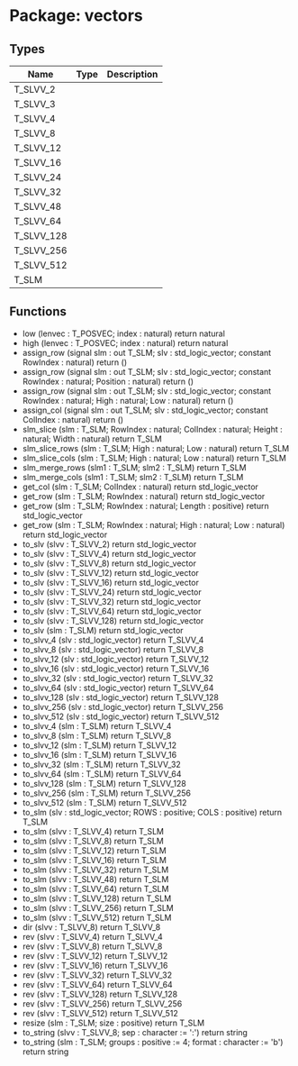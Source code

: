 # Package: vectors
## Types
| Name       | Type | Description |
| ---------- | ---- | ----------- |
| T_SLVV_2   |      |             |
| T_SLVV_3   |      |             |
| T_SLVV_4   |      |             |
| T_SLVV_8   |      |             |
| T_SLVV_12  |      |             |
| T_SLVV_16  |      |             |
| T_SLVV_24  |      |             |
| T_SLVV_32  |      |             |
| T_SLVV_48  |      |             |
| T_SLVV_64  |      |             |
| T_SLVV_128 |      |             |
| T_SLVV_256 |      |             |
| T_SLVV_512 |      |             |
| T_SLM      |      |             |
## Functions
- low <font id="function_arguments">(lenvec : T_POSVEC; index : natural)</font> <font id="function_return">return natural</font>
- high <font id="function_arguments">(lenvec : T_POSVEC; index : natural)</font> <font id="function_return">return natural</font>
- assign_row <font id="function_arguments">(signal slm : out T_SLM; slv : std_logic_vector; constant RowIndex : natural)</font> <font id="function_return">return ()</font>
- assign_row <font id="function_arguments">(signal slm : out T_SLM; slv : std_logic_vector; constant RowIndex : natural; Position : natural)</font> <font id="function_return">return ()</font>
- assign_row <font id="function_arguments">(signal slm : out T_SLM; slv : std_logic_vector; constant RowIndex : natural; High : natural; Low : natural)</font> <font id="function_return">return ()</font>
- assign_col <font id="function_arguments">(signal slm : out T_SLM; slv : std_logic_vector; constant ColIndex : natural)</font> <font id="function_return">return ()</font>
- slm_slice <font id="function_arguments">(slm : T_SLM; RowIndex : natural; ColIndex : natural; Height : natural; Width : natural)</font> <font id="function_return">return T_SLM</font>
- slm_slice_rows <font id="function_arguments">(slm : T_SLM; High : natural; Low : natural)</font> <font id="function_return">return T_SLM</font>
- slm_slice_cols <font id="function_arguments">(slm : T_SLM; High : natural; Low : natural)</font> <font id="function_return">return T_SLM</font>
- slm_merge_rows <font id="function_arguments">(slm1 : T_SLM; slm2 : T_SLM)</font> <font id="function_return">return T_SLM</font>
- slm_merge_cols <font id="function_arguments">(slm1 : T_SLM; slm2 : T_SLM)</font> <font id="function_return">return T_SLM</font>
- get_col <font id="function_arguments">(slm : T_SLM; ColIndex : natural)</font> <font id="function_return">return std_logic_vector</font>
- get_row <font id="function_arguments">(slm : T_SLM; RowIndex : natural)</font> <font id="function_return">return std_logic_vector</font>
- get_row <font id="function_arguments">(slm : T_SLM; RowIndex : natural; Length : positive)</font> <font id="function_return">return std_logic_vector</font>
- get_row <font id="function_arguments">(slm : T_SLM; RowIndex : natural; High : natural; Low : natural)</font> <font id="function_return">return std_logic_vector</font>
- to_slv <font id="function_arguments">(slvv : T_SLVV_2)</font> <font id="function_return">return std_logic_vector</font>
- to_slv <font id="function_arguments">(slvv : T_SLVV_4)</font> <font id="function_return">return std_logic_vector</font>
- to_slv <font id="function_arguments">(slvv : T_SLVV_8)</font> <font id="function_return">return std_logic_vector</font>
- to_slv <font id="function_arguments">(slvv : T_SLVV_12)</font> <font id="function_return">return std_logic_vector</font>
- to_slv <font id="function_arguments">(slvv : T_SLVV_16)</font> <font id="function_return">return std_logic_vector</font>
- to_slv <font id="function_arguments">(slvv : T_SLVV_24)</font> <font id="function_return">return std_logic_vector</font>
- to_slv <font id="function_arguments">(slvv : T_SLVV_32)</font> <font id="function_return">return std_logic_vector</font>
- to_slv <font id="function_arguments">(slvv : T_SLVV_64)</font> <font id="function_return">return std_logic_vector</font>
- to_slv <font id="function_arguments">(slvv : T_SLVV_128)</font> <font id="function_return">return std_logic_vector</font>
- to_slv <font id="function_arguments">(slm : T_SLM)</font> <font id="function_return">return std_logic_vector</font>
- to_slvv_4 <font id="function_arguments">(slv : std_logic_vector)</font> <font id="function_return">return T_SLVV_4</font>
- to_slvv_8 <font id="function_arguments">(slv : std_logic_vector)</font> <font id="function_return">return T_SLVV_8</font>
- to_slvv_12 <font id="function_arguments">(slv : std_logic_vector)</font> <font id="function_return">return T_SLVV_12</font>
- to_slvv_16 <font id="function_arguments">(slv : std_logic_vector)</font> <font id="function_return">return T_SLVV_16</font>
- to_slvv_32 <font id="function_arguments">(slv : std_logic_vector)</font> <font id="function_return">return T_SLVV_32</font>
- to_slvv_64 <font id="function_arguments">(slv : std_logic_vector)</font> <font id="function_return">return T_SLVV_64</font>
- to_slvv_128 <font id="function_arguments">(slv : std_logic_vector)</font> <font id="function_return">return T_SLVV_128</font>
- to_slvv_256 <font id="function_arguments">(slv : std_logic_vector)</font> <font id="function_return">return T_SLVV_256</font>
- to_slvv_512 <font id="function_arguments">(slv : std_logic_vector)</font> <font id="function_return">return T_SLVV_512</font>
- to_slvv_4 <font id="function_arguments">(slm : T_SLM)</font> <font id="function_return">return T_SLVV_4</font>
- to_slvv_8 <font id="function_arguments">(slm : T_SLM)</font> <font id="function_return">return T_SLVV_8</font>
- to_slvv_12 <font id="function_arguments">(slm : T_SLM)</font> <font id="function_return">return T_SLVV_12</font>
- to_slvv_16 <font id="function_arguments">(slm : T_SLM)</font> <font id="function_return">return T_SLVV_16</font>
- to_slvv_32 <font id="function_arguments">(slm : T_SLM)</font> <font id="function_return">return T_SLVV_32</font>
- to_slvv_64 <font id="function_arguments">(slm : T_SLM)</font> <font id="function_return">return T_SLVV_64</font>
- to_slvv_128 <font id="function_arguments">(slm : T_SLM)</font> <font id="function_return">return T_SLVV_128</font>
- to_slvv_256 <font id="function_arguments">(slm : T_SLM)</font> <font id="function_return">return T_SLVV_256</font>
- to_slvv_512 <font id="function_arguments">(slm : T_SLM)</font> <font id="function_return">return T_SLVV_512</font>
- to_slm <font id="function_arguments">(slv : std_logic_vector; ROWS : positive; COLS : positive)</font> <font id="function_return">return T_SLM</font>
- to_slm <font id="function_arguments">(slvv : T_SLVV_4)</font> <font id="function_return">return T_SLM</font>
- to_slm <font id="function_arguments">(slvv : T_SLVV_8)</font> <font id="function_return">return T_SLM</font>
- to_slm <font id="function_arguments">(slvv : T_SLVV_12)</font> <font id="function_return">return T_SLM</font>
- to_slm <font id="function_arguments">(slvv : T_SLVV_16)</font> <font id="function_return">return T_SLM</font>
- to_slm <font id="function_arguments">(slvv : T_SLVV_32)</font> <font id="function_return">return T_SLM</font>
- to_slm <font id="function_arguments">(slvv : T_SLVV_48)</font> <font id="function_return">return T_SLM</font>
- to_slm <font id="function_arguments">(slvv : T_SLVV_64)</font> <font id="function_return">return T_SLM</font>
- to_slm <font id="function_arguments">(slvv : T_SLVV_128)</font> <font id="function_return">return T_SLM</font>
- to_slm <font id="function_arguments">(slvv : T_SLVV_256)</font> <font id="function_return">return T_SLM</font>
- to_slm <font id="function_arguments">(slvv : T_SLVV_512)</font> <font id="function_return">return T_SLM</font>
- dir <font id="function_arguments">(slvv : T_SLVV_8)</font> <font id="function_return">return T_SLVV_8</font>
- rev <font id="function_arguments">(slvv : T_SLVV_4)</font> <font id="function_return">return T_SLVV_4</font>
- rev <font id="function_arguments">(slvv : T_SLVV_8)</font> <font id="function_return">return T_SLVV_8</font>
- rev <font id="function_arguments">(slvv : T_SLVV_12)</font> <font id="function_return">return T_SLVV_12</font>
- rev <font id="function_arguments">(slvv : T_SLVV_16)</font> <font id="function_return">return T_SLVV_16</font>
- rev <font id="function_arguments">(slvv : T_SLVV_32)</font> <font id="function_return">return T_SLVV_32</font>
- rev <font id="function_arguments">(slvv : T_SLVV_64)</font> <font id="function_return">return T_SLVV_64</font>
- rev <font id="function_arguments">(slvv : T_SLVV_128)</font> <font id="function_return">return T_SLVV_128</font>
- rev <font id="function_arguments">(slvv : T_SLVV_256)</font> <font id="function_return">return T_SLVV_256</font>
- rev <font id="function_arguments">(slvv : T_SLVV_512)</font> <font id="function_return">return T_SLVV_512</font>
- resize <font id="function_arguments">(slm : T_SLM; size : positive)</font> <font id="function_return">return T_SLM</font>
- to_string <font id="function_arguments">(slvv : T_SLVV_8; sep : character := ':')</font> <font id="function_return">return string</font>
- to_string <font id="function_arguments">(slm : T_SLM; groups : positive := 4; format : character := 'b')</font> <font id="function_return">return string</font>
